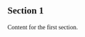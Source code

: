 <!DOCTYPE html>
<html lang="en">
<head>
    <meta charset="UTF-8">
    <meta name="viewport" content="width=device-width, initial-scale=1.0">
    <title>Basic Scroll Website</title>
    <style>
        body {
            font-family: "Times New Roman", Times, serif;
            margin: 0;
            padding: 0;
        }
        section {
            padding: 20px;
            min-height: 100vh;
        }
    </style>
</head>
<body>
    <section>
        <h1>Section 1</h1>
        <p>Content for the first section.</p>
    </section>
    <section>
        <h1>Section 2</h1>
        <p>Content for the second section.</p>
    </section>
    <section>
        <h1>Section 3</h1>
        <p>Content for the third section.</p>
    </section>
</body>
</html>
